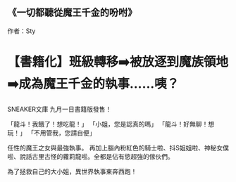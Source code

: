 ## 《一切都聽從魔王千金的吩咐》

作者：Sty

# 【書籍化】班級轉移➡️被放逐到魔族領地➡️成為魔王千金的執事……咦？

SNEAKER文庫 九月一日書籍版發售！

「龍斗！我餓了！想吃龍！」
「小姐，您是認真的嗎」
「龍斗！好無聊！想玩！」
「不用管我，您請自便」

任性的魔王之女與最強執事。
再加上腦內粉紅色的騎士啦、抖S姐姐啦、神秘女僕啦、說話古里古怪的蘿莉龍啦。全都是佔有慾超強的傢伙們。

為了拯救自己的大小姐，異世界執事東奔西跑！

